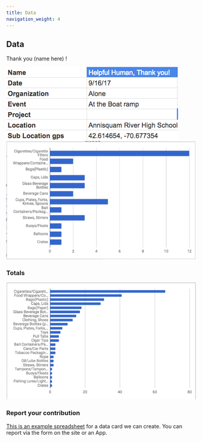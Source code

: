 ```yaml
---
title: Data
navigation_weight: 4
---
```



## Data
Thank you (name here) !

![Report Info](reportinfo.png)
![Report 1](report1.png)

### Totals
![Top Ten Items Graphic](graph1.png)

### Report your contribution
[This is an example spreadsheet](https://docs.google.com/spreadsheets/d/1_-ADPzs5dTeHf1s3smth88BTFsRLnZ7wsPawDv0ixfo/edit?usp=sharing) for a data card we can create. You can report via the form on the site or an App.


